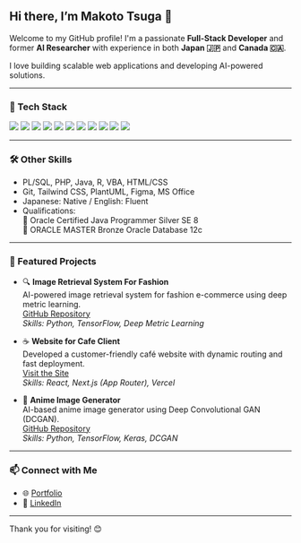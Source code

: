 ## Hi there, I’m Makoto Tsuga 👋

Welcome to my GitHub profile! I'm a passionate **Full-Stack Developer** and former **AI Researcher** with experience in both **Japan 🇯🇵** and **Canada 🇨🇦**.

I love building scalable web applications and developing AI-powered solutions.

---

### 🚀 Tech Stack
<p>
  <img src="https://img.shields.io/badge/TypeScript-3178C6?style=for-the-badge&logo=typescript&logoColor=white" />
  <img src="https://img.shields.io/badge/React-61DAFB?style=for-the-badge&logo=react&logoColor=white" />
  <img src="https://img.shields.io/badge/Next.js-000000?style=for-the-badge&logo=nextdotjs&logoColor=white" />
  <img src="https://img.shields.io/badge/Laravel-FF2D20?style=for-the-badge&logo=laravel&logoColor=white" />
  <img src="https://img.shields.io/badge/Python-3776AB?style=for-the-badge&logo=python&logoColor=white" />
  <img src="https://img.shields.io/badge/TensorFlow-FF6F00?style=for-the-badge&logo=tensorflow&logoColor=white" />
  <img src="https://img.shields.io/badge/Docker-2496ED?style=for-the-badge&logo=docker&logoColor=white" />
  <img src="https://img.shields.io/badge/Azure-0078D4?style=for-the-badge&logo=microsoftazure&logoColor=white" />
  <img src="https://img.shields.io/badge/Supabase-3ECF8E?style=for-the-badge&logo=supabase&logoColor=white" />
  <img src="https://img.shields.io/badge/MySQL-4479A1?style=for-the-badge&logo=mysql&logoColor=white" />
  <img src="https://img.shields.io/badge/PostgreSQL-4169E1?style=for-the-badge&logo=postgresql&logoColor=white" />
</p>

---

### 🛠️ Other Skills
- PL/SQL, PHP, Java, R, VBA, HTML/CSS
- Git, Tailwind CSS, PlantUML, Figma, MS Office
- Japanese: Native / English: Fluent
- Qualifications:  
  🥈 Oracle Certified Java Programmer Silver SE 8  
  🥉 ORACLE MASTER Bronze Oracle Database 12c

---

### 📂 Featured Projects

- 🔍 **Image Retrieval System For Fashion**  
  AI-powered image retrieval system for fashion e-commerce using deep metric learning.  
  [GitHub Repository](https://github.com/makoto0825/image_retrieval)  
  *Skills: Python, TensorFlow, Deep Metric Learning*

- ☕ **Website for Cafe Client**  
  Developed a customer-friendly café website with dynamic routing and fast deployment.  
  [Visit the Site](https://www.cafesylph.com/en)  
  *Skills: React, Next.js (App Router), Vercel*

- 🎨 **Anime Image Generator**  
  AI-based anime image generator using Deep Convolutional GAN (DCGAN).  
  [GitHub Repository](https://github.com/makoto0825/Image-Generation-by-DCGAN)  
  *Skills: Python, TensorFlow, Keras, DCGAN*

---

### 📫 Connect with Me
- 🌐 [Portfolio](https://www.makototsugaportfolio.com/)
- 💼 [LinkedIn](https://www.linkedin.com/in/makoto-tsuga-a19464252)

---

Thank you for visiting! 😊
